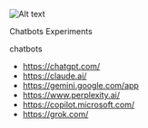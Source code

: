 ![Alt text](https://github.com/scottlabz/chatbots/blob/main/chatbots.png "Chatbots")

Chatbots Experiments

chatbots
- https://chatgpt.com/
- https://claude.ai/
- https://gemini.google.com/app
- https://www.perplexity.ai/
- https://copilot.microsoft.com/
- https://grok.com/
